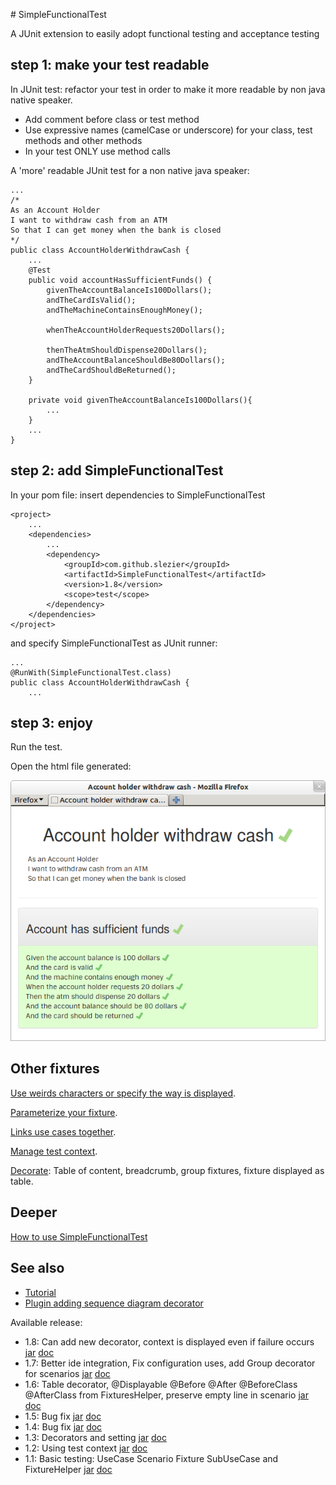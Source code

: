 # SimpleFunctionalTest

A JUnit extension to easily adopt functional testing and acceptance testing

## step 1: make your test readable

In JUnit test: refactor your test in order to make it more readable by non java native speaker.

* Add comment before class or test method
* Use expressive names (camelCase or underscore) for your class, test methods and other methods
* In your test ONLY use method calls

A 'more' readable JUnit test for a non native java speaker:

	...
	/*
	As an Account Holder
	I want to withdraw cash from an ATM
	So that I can get money when the bank is closed
	*/
	public class AccountHolderWithdrawCash {
		...
		@Test
		public void accountHasSufficientFunds() {
			givenTheAccountBalanceIs100Dollars();
			andTheCardIsValid();
			andTheMachineContainsEnoughMoney();

			whenTheAccountHolderRequests20Dollars();

			thenTheAtmShouldDispense20Dollars();
			andTheAccountBalanceShouldBe80Dollars();
			andTheCardShouldBeReturned();
		}

		private void givenTheAccountBalanceIs100Dollars(){
		    ...
		}
        ...
	}

## step 2: add SimpleFunctionalTest
In your pom file: insert dependencies to SimpleFunctionalTest

	<project>
		...
		<dependencies>
			...
			<dependency>
				<groupId>com.github.slezier</groupId>
				<artifactId>SimpleFunctionalTest</artifactId>
				<version>1.8</version>
				<scope>test</scope>
			</dependency>
		</dependencies>
	</project>

and specify SimpleFunctionalTest as JUnit runner:

	...
	@RunWith(SimpleFunctionalTest.class)
	public class AccountHolderWithdrawCash {
		...

## step 3: enjoy
Run the test.

Open the html file generated:

![A simple acceptance test using SFT](./images/SimpleUseCase.png "A simple acceptance test using SFT")

## Other fixtures

[Use weirds characters or specify the way is displayed](./Text.md "Use weirds characters or specify the way is displayed").

[Parameterize your fixture](./ParameterizeFixture.md "Parameterize your fixture").

[Links use cases together](./LinksUseCases.md "Links use cases together").

[Manage test context](./ManageTestContext.md "Manage test context").

[Decorate](./Decorate.md "Decorate"): Table of content, breadcrumb, group fixtures, fixture displayed as table.

## Deeper
[How to use SimpleFunctionalTest](http://htmlpreview.github.io/?https://github.com/slezier/SimpleFunctionalTest/blob/master/target/sft-result/sft/integration/HowToUseSimpleFunctionalTest.html)

## See also

- [Tutorial](https://github.com/slezier/SFT-tutoriel)
- [Plugin adding sequence diagram decorator](https://github.com/slezier/SequenceDiagramPlugin)


Available release:

- 1.8: Can add new decorator, context is displayed even if failure occurs [jar](search.maven.org/remotecontent?filepath=com/github/slezier/SimpleFunctionalTest/1.8/SimpleFunctionalTest-1.8.jar) [doc](http://htmlpreview.github.io/?https://github.com/slezier/SimpleFunctionalTest/blob/SimpleFunctionalTest-1.8/target/sft-result/sft/integration/HowToUseSimpleFunctionalTest.html)
- 1.7: Better ide integration, Fix configuration uses, add Group decorator for scenarios [jar](search.maven.org/remotecontent?filepath=com/github/slezier/SimpleFunctionalTest/1.7/SimpleFunctionalTest-1.7.jar) [doc](http://htmlpreview.github.io/?https://github.com/slezier/SimpleFunctionalTest/blob/SimpleFunctionalTest-1.7/target/sft-result/sft/integration/HowToUseSimpleFunctionalTest.html)
- 1.6: Table decorator, @Displayable @Before @After @BeforeClass @AfterClass from FixturesHelper, preserve empty line in scenario  [jar](search.maven.org/remotecontent?filepath=com/github/slezier/SimpleFunctionalTest/1.6/SimpleFunctionalTest-1.6.jar) [doc](http://htmlpreview.github.io/?https://github.com/slezier/SimpleFunctionalTest/blob/SimpleFunctionalTest-1.6/target/sft-result/sft/integration/HowToUseSimpleFunctionalTest.html)
- 1.5: Bug fix [jar](search.maven.org/remotecontent?filepath=com/github/slezier/SimpleFunctionalTest/1.5/SimpleFunctionalTest-1.5.jar) [doc](http://htmlpreview.github.io/?https://github.com/slezier/SimpleFunctionalTest/blob/SimpleFunctionalTest-1.5/target/sft-result/sft/integration/HowToUseSimpleFunctionalTest.html)
- 1.4: Bug fix [jar](search.maven.org/remotecontent?filepath=com/github/slezier/SimpleFunctionalTest/1.4/SimpleFunctionalTest-1.4.jar) [doc](http://htmlpreview.github.io/?https://github.com/slezier/SimpleFunctionalTest/blob/SimpleFunctionalTest-1.4/target/sft-result/sft/integration/HowToUseSimpleFunctionalTest.html)
- 1.3: Decorators and setting [jar](search.maven.org/remotecontent?filepath=com/github/slezier/SimpleFunctionalTest/1.3/SimpleFunctionalTest-1.3.jar) [doc](http://htmlpreview.github.io/?https://github.com/slezier/SimpleFunctionalTest/blob/SimpleFunctionalTest-1.3/target/sft-result/sft/integration/HowToUseSimpleFunctionalTest.html)
- 1.2: Using test context [jar](search.maven.org/remotecontent?filepath=com/github/slezier/SimpleFunctionalTest/1.2/SimpleFunctionalTest-1.2.jar) [doc](http://htmlpreview.github.io/?https://github.com/slezier/SimpleFunctionalTest/blob/SimpleFunctionalTest-1.2/target/sft-result/sft/integration/HowToUseSimpleFunctionalTest.html)
- 1.1: Basic testing: UseCase Scenario Fixture SubUseCase and FixtureHelper [jar](search.maven.org/remotecontent?filepath=com/github/slezier/SimpleFunctionalTest/1.1/SimpleFunctionalTest-1.1.jar) [doc](http://htmlpreview.github.io/?https://github.com/slezier/SimpleFunctionalTest/blob/SimpleFunctionalTest-1.1/target/sft-result/sft/integration/HowToUseSimpleFunctionalTest.html)


